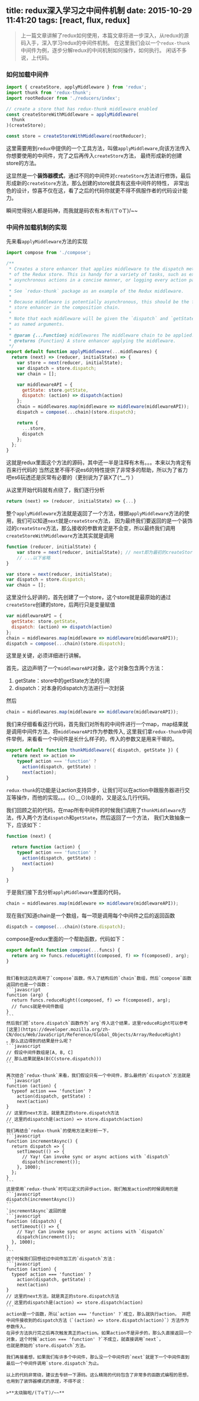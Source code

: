 title: redux深入学习之中间件机制
date: 2015-10-29 11:41:20
tags: [react, flux, redux]
---

>上一篇文章讲解了redux如何使用，本篇文章将进一步深入，从redux的源码入手，深入学习redux的中间件机制。
在这里我们会以一个`redux-thunk`中间件为例，逐步分解redux的中间机制如何操作，如何执行。
闲话不多说，上代码。

### 如何加载中间件
```javascript
import { createStore, applyMiddleware } from 'redux';
import thunk from 'redux-thunk';
import rootReducer from './reducers/index';

// create a store that has redux-thunk middleware enabled
const createStoreWithMiddleware = applyMiddleware(
  thunk
)(createStore);

const store = createStoreWithMiddleware(rootReducer);
```
这里需要用到`redux`中提供的一个工具方法，叫做`applyMiddleware`,向该方法传入你想要使用的中间件，完了之后再传入`createStore`方法，
最终形成新的创建store的方法。

这显然是一个**装饰器模式**，通过不同的中间件对`createStore`方法进行修饰，最后形成新的`createStore`方法，那么创建的store就具有这些中间件的特性，
非常出色的设计，惊喜不仅在这，看了之后的代码你就更不得不佩服作者的代码设计能力。

瞬间觉得别人都是码神，而我就是码农有木有/(ㄒoㄒ)/~~

### 中间件加载机制的实现
先来看`applyMiddleware`方法的实现
```javascript
import compose from './compose';

/**
 * Creates a store enhancer that applies middleware to the dispatch method
 * of the Redux store. This is handy for a variety of tasks, such as expressing
 * asynchronous actions in a concise manner, or logging every action payload.
 *
 * See `redux-thunk` package as an example of the Redux middleware.
 *
 * Because middleware is potentially asynchronous, this should be the first
 * store enhancer in the composition chain.
 *
 * Note that each middleware will be given the `dispatch` and `getState` functions
 * as named arguments.
 *
 * @param {...Function} middlewares The middleware chain to be applied.
 * @returns {Function} A store enhancer applying the middleware.
 */
export default function applyMiddleware(...middlewares) {
  return (next) => (reducer, initialState) => {
    var store = next(reducer, initialState);
    var dispatch = store.dispatch;
    var chain = [];

    var middlewareAPI = {
      getState: store.getState,
      dispatch: (action) => dispatch(action)
    };
    chain = middlewares.map(middleware => middleware(middlewareAPI));
    dispatch = compose(...chain)(store.dispatch);

    return {
      ...store,
      dispatch
    };
  };
}
```
这就是redux里面这个方法的源码，其中还一半是注释有木有。。。本来以为肯定有百来行代码的
当然这里不得不说es6的特性提供了非常多的帮助，所以为了省力吧es6玩透还是灰常有必要的（更别说为了装X了(*^__^*) ）

从这里开始代码就有点绕了，我们逐行分析
```javascript
return (next) => (reducer, initialState) => {...}
```
整个`applyMiddleware`方法就是返回了一个方法，根据`applyMiddleware`方法的使用，我们可以知道`next`就是`createStore`方法，
因为最终我们要返回的是一个装饰过的`createStore`方法，那么接收的参数肯定是不会变，所以最终我们调用`createStoreWithMiddleware`方法其实就是调用
```javascript
function (reducer, initialState) {
	var store = next(reducer, initialState); // next即为最初的createStore方法
	// ...以下省略
}
```

```javascript
var store = next(reducer, initialState);
var dispatch = store.dispatch;
var chain = [];
```
这里没什么好讲的，首先创建了一个store，这个store就是最原始的通过`createStore`创建的store，后两行只是变量赋值

```javascript
var middlewareAPI = {
  getState: store.getState,
  dispatch: (action) => dispatch(action)
};
chain = middlewares.map(middleware => middleware(middlewareAPI));
dispatch = compose(...chain)(store.dispatch);
```
这里是关键，必须详细进行讲解。

首先，这边声明了一个`middlewareAPI`对象，这个对象包含两个方法：

1. getState：store中的getState方法的引用
2. dispatch：对本身的dispatch方法进行一次封装

然后
```javascript
chain = middlewares.map(middleware => middleware(middlewareAPI));
```
我们来仔细看看这行代码，首先我们对所有的中间件进行一个map，map结果就是调用中间件方法，将`middlewareAPI`作为参数传入,
这里我们拿`redux-thunk`中间件举例，来看看一个中间件是长什么样子的，传入的参数又是用来干嘛的。
```javascript
export default function thunkMiddleware({ dispatch, getState }) {
  return next => action =>
    typeof action === 'function' ?
      action(dispatch, getState) :
      next(action);
}
```
`redux-thunk`的功能是让action支持异步，让我们可以在action中跟服务器进行交互等操作，而他的实现。。。(⊙﹏⊙)b是的，又是这么几行代码。

我们回顾之前的代码，在map所有中间件的时候我们调用了`thunkMiddleware`方法，传入两个方法`dispatch`和`getState`，然后返回了一个方法，
我们大致抽象一下，应该如下：
```javascript
function (next) {
  
  return function (action) {
    typeof action === 'function' ?
      action(dispatch, getState) :
      next(action)
  }
  
}
```

于是我们接下去分析`applyMiddleware`里面的代码，
```javascript
chain = middlewares.map(middleware => middleware(middlewareAPI));
```
现在我们知道chain是一个数组，每一项是调用每个中间件之后的返回函数

```javascript
dispatch = compose(...chain)(store.dispatch);
```
compose是redux里面的一个帮助函数，代码如下：
```javascript
export default function compose(...funcs) {
  return arg => funcs.reduceRight((composed, f) => f(composed), arg);
}
```
~~~~(>_<)~~~~我已经不想再吐槽什么了，

我们看到这边先调用了`compose`函数，传入了结构后的`chain`数组，然后`compose`函数返回的也是一个函数：
```javascript
function (arg) {
  return funcs.reduceRight((composed, f) => f(composed), arg);
  // funcs就是中间件数组
}
```
然后我们把`store.dispatch`函数作为`arg`传入这个结果，这里reduceRight可以参考[这里](https://developer.mozilla.org/zh-CN/docs/Web/JavaScript/Reference/Global_Objects/Array/ReduceRight)
。那么这边得到的结果是什么呢？
```javascript
// 假设中间件数组是[A, B, C]
// 那么结果就是A(B(C(store.dispatch)))
```

再次结合`redux-thunk`来看，我们假设只有一个中间件，那么最终的`dispatch`方法就是
```javascript
function (action) {
  typeof action === 'function' ?
    action(dispatch, getState) :
    next(action)
}
// 这里的next方法，就是真正的store.dispatch方法
// 这里的dispatch是(action) => store.dispatch(action)
```
我们再结合`redux-thunk`的使用方法来分析一下，
```javascript
function incrementAsync() {
  return dispatch => {
    setTimeout(() => {
      // Yay! Can invoke sync or async actions with `dispatch`
      dispatch(increment());
    }, 1000);
  };
}
```
这是使用`redux-thunk`时可以定义的异步action，我们触发action的时候调用的是
```javascript
dispatch(incrementAsync())
```
`incrementAsync`返回的是
```javascript
function (dispatch) {
  setTimeout(() => {
    // Yay! Can invoke sync or async actions with `dispatch`
    dispatch(increment());
  }, 1000);
}
```
这个时候我们回想经过中间件加工的`dispatch`方法：
```javascript
function (action) {
  typeof action === 'function' ?
    action(dispatch, getState) :
    next(action)
}
// 这里的next方法，就是真正的store.dispatch方法
// 这里的dispatch是(action) => store.dispatch(action)
```
action是一个函数，所以`action === 'function' ?`成立，那么就执行action， 并把中间件接收到的dispatch方法（`(action) => store.dispatch(action)`）方法作为参数传入，
在异步方法执行完之后再次触发真正的action。如果action不是异步的，那么久直接返回一个对象，这个时候`action === 'function' ?`不成立，就直接调用`next`，
也就是原始的`store.dispatch`方法。

我们再接着想，如果我们有许多个中间件，那么没一个中间件的`next`就是下一个中间件直到最后一个中间件调用`store.dispatch`为止。

以上的代码非常绕，建议去专研一下源码。这么精简的代码包含了非常多的函数式编程的思想，也用到了装饰器模式的原理，不得不说：

>**太烧脑啦/(ㄒoㄒ)/~~**
